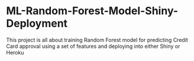 # ML-Random-Forest-Model-Shiny-Deployment
This project is all about training Random Forest model for predicting Credit Card approval using a set of features and deploying into either Shiny or Heroku
